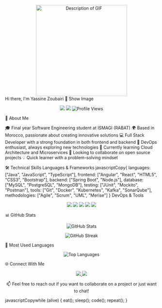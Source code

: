 <div align="center">
  <img src="https://user-images.githubusercontent.com/55116927/188319849-9d4fed2d-497e-4ce3-9f06-8d3843f05cb4.gif" alt="Description of GIF" width="300px" />
</div>
Hi there, I'm Yassine Zoubairi 👋
Show Image
  <p align="center">
    <a href="https://www.linkedin.com/in/yassine-zoubairi-390b9b268/"><img src="https://img.shields.io/badge/LinkedIn-0077B5?style=for-the-badge&logo=linkedin&logoColor=white"/></a>
    <a href="mailto:your.email@example.com"><img src="https://img.shields.io/badge/Email-D14836?style=for-the-badge&logo=gmail&logoColor=white"/></a>
    <img src="https://komarev.com/ghpvc/?username=Zoubar&style=for-the-badge&color=blue" alt="Profile Views"/>
  </p>
</div>
💫 About Me

🎓 Final year Software Engineering student at ISMAGI (RABAT)
🌍 Based in Morocco, passionate about creating innovative solutions
💻 Full Stack Developer with a strong foundation in both frontend and backend
🚀 DevOps enthusiast, always exploring new technologies
🌱 Currently learning Cloud Architecture and Microservices
👯 Looking to collaborate on open source projects
💡 Quick learner with a problem-solving mindset

🛠️ Technical Skills
Languages & Frameworks
javascriptCopy{
  languages: ["Java", "JavaScript", "TypeScript"],
  frontend: ["Angular", "React", "HTML5", "CSS3", "Bootstrap"],
  backend: ["Spring Boot", "Node.js"],
  database: ["MySQL", "PostgreSQL", "MongoDB"],
  testing: ["JUnit", "Mockito", "Postman"],
  tools: ["Git", "Docker", "Kubernetes", "Kafka", "SonarQube"],
  methodologies: ["Agile", "Scrum", "UML", "Merise"]
}
DevOps & Tools
<p align="center">
  <img src="https://img.shields.io/badge/Docker-2496ED?style=for-the-badge&logo=docker&logoColor=white"/>
  <img src="https://img.shields.io/badge/Kubernetes-326CE5?style=for-the-badge&logo=kubernetes&logoColor=white"/>
  <img src="https://img.shields.io/badge/Git-F05032?style=for-the-badge&logo=git&logoColor=white"/>
  <img src="https://img.shields.io/badge/Kafka-231F20?style=for-the-badge&logo=apache-kafka&logoColor=white"/>
  <img src="https://img.shields.io/badge/SonarQube-4E9BCD?style=for-the-badge&logo=sonarqube&logoColor=white"/>
</p>
📊 GitHub Stats
<p align="center">
  <img src="https://github-readme-stats.vercel.app/api?username=Zoubar&show_icons=true&theme=tokyonight" alt="GitHub Stats" />
</p>
<p align="center">
  <img src="https://github-readme-streak-stats.herokuapp.com/?user=Zoubar&theme=tokyonight" alt="GitHub Streak" />
</p>
🎯 Most Used Languages
<p align="center">
  <img src="https://github-readme-stats.vercel.app/api/top-langs/?username=Zoubar&layout=compact&theme=tokyonight" alt="Top Languages" />
</p>
🌐 Connect With Me
<p align="center">
  <a href="https://www.linkedin.com/in/yassine-zoubairi-390b9b268/">
    <img src="https://img.shields.io/badge/LinkedIn-Profile-blue?style=flat-square&logo=linkedin"/>
  </a>
  <a href="#">
    <img src="https://img.shields.io/badge/Portfolio-Website-green?style=flat-square&logo=google-chrome"/>
  </a>
</p>

<p align="center">
  📫 Feel free to reach out if you want to collaborate on a project or just want to chat!
</p>
javascriptCopywhile (alive) {
  eat();
  sleep();
  code();
  repeat();
}
